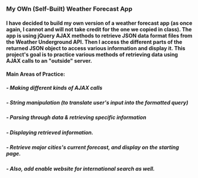 ### My OWn (Self-Built) Weather Forecast App

#### I have decided to build my own version of a weather forecast app (as once again, I cannot and will not take credit for the one we copied in class). The app is using jQuery AJAX methods to retrieve JSON data format files from the Weather Underground API. Then I access the different parts of the returned JSON object to access various information and display it. This project's goal is to practice various methods of retrieving data using AJAX calls to an "outside" server. 

#### Main Areas of Practice:

##### - Making different kinds of AJAX calls
##### - String manipulation (to translate user's input into the formatted query)
##### - Parsing through data & retrieving specific information
##### - Displaying retrieved information.
##### - Retrieve major cities's current forecast, and display on the starting page.
##### - Also, add enable website for international search as well.

